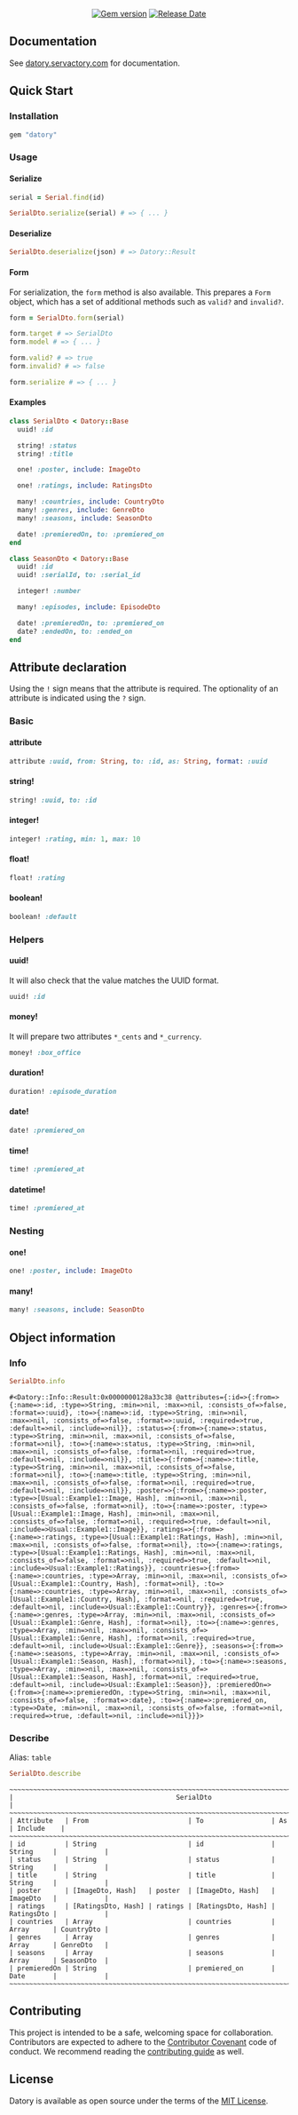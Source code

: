 <p align="center">
  <a href="https://rubygems.org/gems/datory"><img src="https://img.shields.io/gem/v/datory?logo=rubygems&logoColor=fff" alt="Gem version"></a>
  <a href="https://github.com/servactory/datory/releases"><img src="https://img.shields.io/github/release-date/servactory/datory" alt="Release Date"></a>
</p>

## Documentation

See [datory.servactory.com](https://datory.servactory.com) for documentation.

## Quick Start

### Installation

```ruby
gem "datory"
```

### Usage

#### Serialize

```ruby
serial = Serial.find(id)

SerialDto.serialize(serial) # => { ... }
```

#### Deserialize

```ruby
SerialDto.deserialize(json) # => Datory::Result
```

#### Form

For serialization, the `form` method is also available.
This prepares a `Form` object, which has a set of additional methods such as `valid?` and `invalid?`.

```ruby
form = SerialDto.form(serial)

form.target # => SerialDto
form.model # => { ... }

form.valid? # => true
form.invalid? # => false

form.serialize # => { ... }
```

#### Examples

```ruby
class SerialDto < Datory::Base
  uuid! :id

  string! :status
  string! :title

  one! :poster, include: ImageDto

  one! :ratings, include: RatingsDto

  many! :countries, include: CountryDto
  many! :genres, include: GenreDto
  many! :seasons, include: SeasonDto

  date! :premieredOn, to: :premiered_on
end
```

```ruby
class SeasonDto < Datory::Base
  uuid! :id
  uuid! :serialId, to: :serial_id

  integer! :number

  many! :episodes, include: EpisodeDto

  date! :premieredOn, to: :premiered_on
  date? :endedOn, to: :ended_on
end
```

## Attribute declaration

Using the `!` sign means that the attribute is required.
The optionality of an attribute is indicated using the `?` sign.

### Basic

#### attribute

```ruby
attribute :uuid, from: String, to: :id, as: String, format: :uuid
```

#### string!

```ruby
string! :uuid, to: :id
```

#### integer!

```ruby
integer! :rating, min: 1, max: 10
```

#### float!

```ruby
float! :rating
```

#### boolean!

```ruby
boolean! :default
```

### Helpers

#### uuid!

It will also check that the value matches the UUID format.

```ruby
uuid! :id
```

#### money!

It will prepare two attributes `*_cents` and `*_currency`.

```ruby
money! :box_office
```

#### duration!

```ruby
duration! :episode_duration
```

#### date!

```ruby
date! :premiered_on
```

#### time!

```ruby
time! :premiered_at
```

#### datetime!

```ruby
time! :premiered_at
```

### Nesting

#### one!

```ruby
one! :poster, include: ImageDto
```

#### many!

```ruby
many! :seasons, include: SeasonDto
```

## Object information

### Info

```ruby
SerialDto.info
```

```
#<Datory::Info::Result:0x0000000128a33c38 @attributes={:id=>{:from=>{:name=>:id, :type=>String, :min=>nil, :max=>nil, :consists_of=>false, :format=>:uuid}, :to=>{:name=>:id, :type=>String, :min=>nil, :max=>nil, :consists_of=>false, :format=>:uuid, :required=>true, :default=>nil, :include=>nil}}, :status=>{:from=>{:name=>:status, :type=>String, :min=>nil, :max=>nil, :consists_of=>false, :format=>nil}, :to=>{:name=>:status, :type=>String, :min=>nil, :max=>nil, :consists_of=>false, :format=>nil, :required=>true, :default=>nil, :include=>nil}}, :title=>{:from=>{:name=>:title, :type=>String, :min=>nil, :max=>nil, :consists_of=>false, :format=>nil}, :to=>{:name=>:title, :type=>String, :min=>nil, :max=>nil, :consists_of=>false, :format=>nil, :required=>true, :default=>nil, :include=>nil}}, :poster=>{:from=>{:name=>:poster, :type=>[Usual::Example1::Image, Hash], :min=>nil, :max=>nil, :consists_of=>false, :format=>nil}, :to=>{:name=>:poster, :type=>[Usual::Example1::Image, Hash], :min=>nil, :max=>nil, :consists_of=>false, :format=>nil, :required=>true, :default=>nil, :include=>Usual::Example1::Image}}, :ratings=>{:from=>{:name=>:ratings, :type=>[Usual::Example1::Ratings, Hash], :min=>nil, :max=>nil, :consists_of=>false, :format=>nil}, :to=>{:name=>:ratings, :type=>[Usual::Example1::Ratings, Hash], :min=>nil, :max=>nil, :consists_of=>false, :format=>nil, :required=>true, :default=>nil, :include=>Usual::Example1::Ratings}}, :countries=>{:from=>{:name=>:countries, :type=>Array, :min=>nil, :max=>nil, :consists_of=>[Usual::Example1::Country, Hash], :format=>nil}, :to=>{:name=>:countries, :type=>Array, :min=>nil, :max=>nil, :consists_of=>[Usual::Example1::Country, Hash], :format=>nil, :required=>true, :default=>nil, :include=>Usual::Example1::Country}}, :genres=>{:from=>{:name=>:genres, :type=>Array, :min=>nil, :max=>nil, :consists_of=>[Usual::Example1::Genre, Hash], :format=>nil}, :to=>{:name=>:genres, :type=>Array, :min=>nil, :max=>nil, :consists_of=>[Usual::Example1::Genre, Hash], :format=>nil, :required=>true, :default=>nil, :include=>Usual::Example1::Genre}}, :seasons=>{:from=>{:name=>:seasons, :type=>Array, :min=>nil, :max=>nil, :consists_of=>[Usual::Example1::Season, Hash], :format=>nil}, :to=>{:name=>:seasons, :type=>Array, :min=>nil, :max=>nil, :consists_of=>[Usual::Example1::Season, Hash], :format=>nil, :required=>true, :default=>nil, :include=>Usual::Example1::Season}}, :premieredOn=>{:from=>{:name=>:premieredOn, :type=>String, :min=>nil, :max=>nil, :consists_of=>false, :format=>:date}, :to=>{:name=>:premiered_on, :type=>Date, :min=>nil, :max=>nil, :consists_of=>false, :format=>nil, :required=>true, :default=>nil, :include=>nil}}}>
```

### Describe

Alias: `table`

```ruby
SerialDto.describe
```

```
~~~~~~~~~~~~~~~~~~~~~~~~~~~~~~~~~~~~~~~~~~~~~~~~~~~~~~~~~~~~~~~~~~~~~~~~~~~~~~~~~~~~~~~~~~~~~
|                                         SerialDto                                         |
~~~~~~~~~~~~~~~~~~~~~~~~~~~~~~~~~~~~~~~~~~~~~~~~~~~~~~~~~~~~~~~~~~~~~~~~~~~~~~~~~~~~~~~~~~~~~
| Attribute   | From                         | To                 | As         | Include    |
~~~~~~~~~~~~~~~~~~~~~~~~~~~~~~~~~~~~~~~~~~~~~~~~~~~~~~~~~~~~~~~~~~~~~~~~~~~~~~~~~~~~~~~~~~~~~
| id          | String                       | id                 | String     |            |
| status      | String                       | status             | String     |            |
| title       | String                       | title              | String     |            |
| poster      | [ImageDto, Hash]   | poster  | [ImageDto, Hash]   | ImageDto   |            |
| ratings     | [RatingsDto, Hash] | ratings | [RatingsDto, Hash] | RatingsDto |            |
| countries   | Array                        | countries          | Array      | CountryDto |
| genres      | Array                        | genres             | Array      | GenreDto   |
| seasons     | Array                        | seasons            | Array      | SeasonDto  |
| premieredOn | String                       | premiered_on       | Date       |            |
~~~~~~~~~~~~~~~~~~~~~~~~~~~~~~~~~~~~~~~~~~~~~~~~~~~~~~~~~~~~~~~~~~~~~~~~~~~~~~~~~~~~~~~~~~~~~
```

## Contributing

This project is intended to be a safe, welcoming space for collaboration. 
Contributors are expected to adhere to the [Contributor Covenant](http://contributor-covenant.org) code of conduct. 
We recommend reading the [contributing guide](./CONTRIBUTING.md) as well.

## License

Datory is available as open source under the terms of the [MIT License](http://opensource.org/licenses/MIT).
